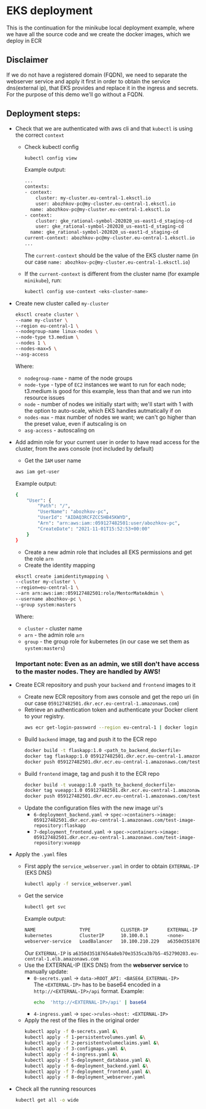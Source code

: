 # EKS deployment
  This is the continuation for the minikube local deployment example, where we have all the source code and we create the docker images, which we deploy in ECR

## Disclaimer
  If we do not have a registered domain (FQDN), we need to separate the webserver service and apply it first in order to obtain the service dns(external ip), that EKS provides and replace it in the ingress and secrets.
  For the purpose of this demo we'll go without a FQDN.

## Deployment steps:

- Check that we are authenticated with aws cli and that `kubectl` is using the correct `context`
  - Check kubectl config
    ```bash
    kubectl config view
    ```
    Example output:
    ```bash
    ...
    contexts:
    - context:
        cluster: my-cluster.eu-central-1.eksctl.io
        user: abozhkov-pc@my-cluster.eu-central-1.eksctl.io
      name: abozhkov-pc@my-cluster.eu-central-1.eksctl.io
    - context:
        cluster: gke_rational-symbol-202020_us-east1-d_staging-cd
        user: gke_rational-symbol-202020_us-east1-d_staging-cd
      name: gke_rational-symbol-202020_us-east1-d_staging-cd
    current-context: abozhkov-pc@my-cluster.eu-central-1.eksctl.io
    ...
    ```
    The `current-context` should be the value of the EKS cluster name (in our case `name: abozhkov-pc@my-cluster.eu-central-1.eksctl.io`)

  - If the `current-context` is different from the cluster name (for example `minikube`), run:
    ```bash
    kubectl config use-context <eks-cluster-name>
    ```
- Create new cluster called `my-cluster`
  ```bash
  eksctl create cluster \
  --name my-cluster \
  --region eu-central-1 \
  --nodegroup-name linux-nodes \
  --node-type t3.medium \
  --nodes 1 \
  --nodes-max=5 \
  --asg-access
  ```
  Where:
  - `nodegroup-name` - name of the node groups
  - `node-type` - type of `EC2` instances we want to run for each node; t3.medium is good for this example, less than that and we run into resource issues
  - `node` - number of nodes we initially start with; we'll start with 1 with the option to auto-scale, which EKS handles autmatically if on
  - `nodes-max` - max number of nodes we want; we can't go higher than the preset value, even if autscaling is on
  - `asg-access` - autoscaling on

- Add admin role for your current user in order to have read access for the cluster, from the aws console (not included by default)
  - Get the `IAM` user name
  ```bash
  aws iam get-user
  ```
  Example output:
  ```bash
  {
      "User": {
          "Path": "/",
          "UserName": "abozhkov-pc",
          "UserId": "AIDAQ3RCFZCC5HB45KWYD",
          "Arn": "arn:aws:iam::059127482501:user/abozhkov-pc",
          "CreateDate": "2021-11-01T15:52:53+00:00"
      }
  }
  ```
  - Create a new admin role that includes all EKS permissions and get the role `arn`
  - Create the identity mapping
  ```bash
  eksctl create iamidentitymapping \
  --cluster my-cluster \
  --region=eu-central-1 \
  --arn arn:aws:iam::059127482501:role/MentorMateAdmin \
  --username abozhkov-pc \
  --group system:masters
  ```
  Where:
  - `cluster` - cluster name
  - `arn` - the admin role `arn`
  - `group` - the group role for kubernetes (in our case we set them as `system:masters`)

  ### **Important note: Even as an admin, we still don't have access to the master nodes. They are handled by AWS!**

- Create ECR repository and push your `backend` and `frontend` images to it
  - Create new ECR repository from aws console and get the repo uri (in our case `059127482501.dkr.ecr.eu-central-1.amazonaws.com`)
  - Retrieve an authentication token and authenticate your Docker client to your registry.
    ```bash
    aws ecr get-login-password --region eu-central-1 | docker login --username AWS --password-stdin 059127482501.dkr.ecr.eu-central-1.amazonaws.com
    ```
  - Build `backend` image, tag and push it to the ECR repo
    ```bash
    docker build -t flaskapp:1.0 <path_to_backend_dockerfile>
    docker tag flaskapp:1.0 059127482501.dkr.ecr.eu-central-1.amazonaws.com/test-image-repository:flaskapp
    docker push 059127482501.dkr.ecr.eu-central-1.amazonaws.com/test-image-repository:flaskapp
    ```
  - Build `frontend` image, tag and push it to the ECR repo
    ```bash
    docker build -t vueapp:1.0 <path_to_backend_dockerfile>
    docker tag vueapp:1.0 059127482501.dkr.ecr.eu-central-1.amazonaws.com/test-image-repository:vueapp
    docker push 059127482501.dkr.ecr.eu-central-1.amazonaws.com/test-image-repository:vueapp
    ```
  - Update the configuration files with the new image uri's
    - `6-deployment_backend.yaml` -> `spec->containers->image: 059127482501.dkr.ecr.eu-central-1.amazonaws.com/test-image-repository:flaskapp`
    - `7-deployment_frontend.yaml` -> `spec->containers->image: 059127482501.dkr.ecr.eu-central-1.amazonaws.com/test-image-repository:vueapp`

- Apply the `.yaml` files
  - First apply the `service_webserver.yaml` in order to obtain `EXTERNAL-IP` (EKS DNS)
    ```bash
    kubectl apply -f service_webserver.yaml
    ```
  - Get the service
    ```bash
    kubectl get svc
    ```
    Example output:
    ```bash
    NAME                TYPE           CLUSTER-IP       EXTERNAL-IP                                                                 PORT(S)        AGE
    kubernetes          ClusterIP      10.100.0.1       <none>                                                                      443/TCP        101m
    webserver-service   LoadBalancer   10.100.210.229   a6350d35187654a8eb70e3535ca3b7b5-452790203.eu-central-1.elb.amazonaws.com   80:31103/TCP   48s
    ```
    Our `EXTERNAL-IP` is `a6350d35187654a8eb70e3535ca3b7b5-452790203.eu-central-1.elb.amazonaws.com`
  - Use the EXTERNAL-IP (EKS DNS) from the **webserver service** to manually update:
    - `0-secrets.yaml` -> `data->ROOT_API: <BASE64_EXTERNAL-IP>`<br />
      The `<EXTERNAL-IP>` has to be base64 encoded in a `http://<EXTERNAL-IP>/api` format. Example:
      ```bash
      echo  'http://<EXTERNAL-IP>/api' | base64
      ```
    - `4-ingress.yaml` -> `spec->rules->host: <EXTERNAL-IP>`
  - Apply the rest of the files in the original order
    ```bash
    kubectl apply -f 0-secrets.yaml &\
    kubectl apply -f 1-persistentvolumes.yaml &\
    kubectl apply -f 2-persistentvolumeclaims.yaml &\
    kubectl apply -f 3-configmaps.yaml &\
    kubectl apply -f 4-ingress.yaml &\
    kubectl apply -f 5-deployment_database.yaml &\
    kubectl apply -f 6-deployment_backend.yaml &\
    kubectl apply -f 7-deployment_frontend.yaml &\
    kubectl apply -f 8-deployment_webserver.yaml
    ```

- Check all the running resources
  ```bash
  kubectl get all -o wide
  ```
